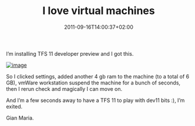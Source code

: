 ﻿---
title: "I love virtual machines"
description: ""
date: 2011-09-16T14:00:37+02:00
draft: false
tags: [Tfs]
categories: [Experiences]
---
I’m installing TFS 11 developer preview and I got this.

[![image](https://www.codewrecks.com/blog/wp-content/uploads/2011/09/image_thumb1.png "image")](https://www.codewrecks.com/blog/wp-content/uploads/2011/09/image1.png)

So I clicked settings, added another 4 gb ram to the machine (to a total of 6 GB), vmWare workstation suspend the machine for a bunch of seconds, then I rerun check and magically I can move on.

And I’m a few seconds away to have a TFS 11 to play with dev11 bits :), I’m exited.

Gian Maria.
